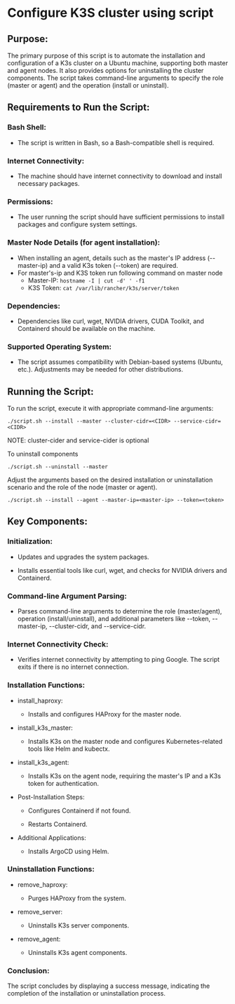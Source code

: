 # Configure K3S cluster using script

## Purpose:

The primary purpose of this script is to automate the installation and configuration of a K3s cluster on a Ubuntu machine, supporting both master and agent nodes. It also provides options for uninstalling the cluster components. The script takes command-line arguments to specify the role (master or agent) and the operation (install or uninstall).


## Requirements to Run the Script:

### Bash Shell:


- The script is written in Bash, so a Bash-compatible shell is required.

### Internet Connectivity:


- The machine should have internet connectivity to download and install necessary packages.

### Permissions:


- The user running the script should have sufficient permissions to install packages and configure system settings.

### Master Node Details (for agent installation):


- When installing an agent, details such as the master's IP address (--master-ip) and a valid K3s token (--token) are required. 
- For master's-ip and K3S token run following command on master node 
    - Master-IP: ```hostname -I | cut -d' ' -f1```
    - K3S Token: ```cat /var/lib/rancher/k3s/server/token```

### Dependencies:


- Dependencies like curl, wget, NVIDIA drivers, CUDA Toolkit, and Containerd should be available on the machine.

### Supported Operating System:


- The script assumes compatibility with Debian-based systems (Ubuntu, etc.). Adjustments may be needed for other distributions.

## Running the Script:


To run the script, execute it with appropriate command-line arguments:

```
./script.sh --install --master --cluster-cidr=<CIDR> --service-cidr=<CIDR>
```

NOTE: cluster-cider and service-cider is optional

To uninstall components

```
./script.sh --uninstall --master
```

Adjust the arguments based on the desired installation or uninstallation scenario and the role of the node (master or agent).

```
./script.sh --install --agent --master-ip=<master-ip> --token=<token>
```


## Key Components:

### Initialization:

- Updates and upgrades the system packages.

- Installs essential tools like curl, wget, and checks for NVIDIA drivers and Containerd.

### Command-line Argument Parsing:

- Parses command-line arguments to determine the role (master/agent), operation (install/uninstall), and additional parameters like --token, --master-ip, --cluster-cidr, and --service-cidr.

### Internet Connectivity Check:

- Verifies internet connectivity by attempting to ping Google. The script exits if there is no internet connection.

### Installation Functions:

- install_haproxy:

    - Installs and configures HAProxy for the master node.

- install_k3s_master:

    - Installs K3s on the master node and configures Kubernetes-related tools like Helm and kubectx.

- install_k3s_agent:

    - Installs K3s on the agent node, requiring the master's IP and a K3s token for authentication.

- Post-Installation Steps:

    - Configures Containerd if not found.

    - Restarts Containerd.

- Additional Applications:

    - Installs ArgoCD using Helm.

### Uninstallation Functions:

- remove_haproxy:

    - Purges HAProxy from the system.

- remove_server:

    - Uninstalls K3s server components.

- remove_agent:

    - Uninstalls K3s agent components.

### Conclusion:

The script concludes by displaying a success message, indicating the completion of the installation or uninstallation process.
